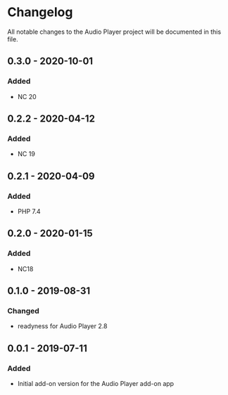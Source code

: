 # Changelog
All notable changes to the Audio Player project will be documented in this file.

## 0.3.0 - 2020-10-01
### Added
- NC 20

## 0.2.2 - 2020-04-12
### Added
- NC 19

## 0.2.1 - 2020-04-09
### Added
- PHP 7.4

## 0.2.0 - 2020-01-15
### Added
- NC18

## 0.1.0 - 2019-08-31
### Changed
- readyness for Audio Player 2.8

## 0.0.1 - 2019-07-11
### Added
- Initial add-on version for the Audio Player add-on app
